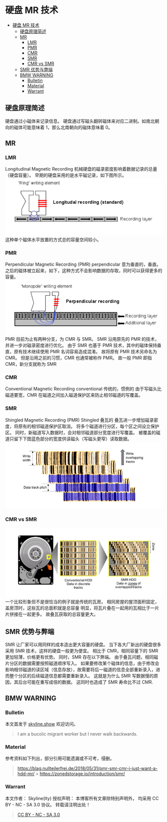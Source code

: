 # 硬盘 MR 技术

<!-- @import "[TOC]" {cmd="toc" depthFrom=1 depthTo=6 orderedList=false} -->

<!-- code_chunk_output -->

- [硬盘 MR 技术](#硬盘-mr-技术)
  - [硬盘原理简述](#硬盘原理简述)
  - [MR](#mr)
    - [LMR](#lmr)
    - [PMR](#pmr)
    - [CMR](#cmr)
    - [SMR](#smr)
    - [CMR vs SMR](#cmr-vs-smr)
  - [SMR 优势与弊端](#smr-优势与弊端)
  - [BMW WARNING](#bmw-warning)
    - [Bulletin](#bulletin)
    - [Material](#material)
    - [Warrant](#warrant)

<!-- /code_chunk_output -->

## 硬盘原理简述

硬盘通过小磁体来记录信息。
硬盘通过写磁头翻转磁体来对应二进制。如南北朝向的磁体可能意味着 1，那么北南朝向的磁体意味着 0。

## MR

### LMR

Longitudinal Magnetic Recording
机械硬盘的磁录密度影响着数据记录的总量（硬盘容量）。
早期的硬盘采用的是水平磁记录，如下图所示。
![硬盘20211117203703](https://raw.githubusercontent.com/skylinety/blog-pics/master/imgs/%E7%A1%AC%E7%9B%9820211117203703.png)
这种单个磁体水平放置的方式总的容量空间较小。

### PMR

Perpendicular Magnetic Recording (PMR)
perpendicular 意为垂直的，垂直。
之后的磁体被立起来，如下，这种方式不会影响数据的存取，同时可以获得更多的容量。
![硬盘20211117205112](https://raw.githubusercontent.com/skylinety/blog-pics/master/imgs/%E7%A1%AC%E7%9B%9820211117205112.png)
PMR 目前为止有两种分支，为 CMR 与 SMR。
SMR 沿用原先的 PMR 的技术，并进一步对磁录密度进行优化。
由于 SMR 也基于 PMR 技术，其中的磁体保持垂直，原有技术继续使用 PMR 名词容易造成混淆。
故将原有 PMR 技术另命名为 CMR。
但是沿用之前的习惯，CMR 也通常被称作 PMR。
故一般 PMR 即指 CMR，新分支就称为 SMR

### CMR

Conventional Magnetic Recording
conventional 传统的，惯例的
由于写磁头比磁道要宽，CMR 在磁道之间加入磁道保护区来防止相邻磁道的写覆盖。

### SMR

Shingled Magnetic Recording (PMR)
Shingled 叠瓦的
叠瓦进一步增加磁录密度，将原有的相邻磁道保护区取消。
将多个磁道进行分区，每个区之间设立保护区。
同时，新磁道写入数据时，会对相邻磁道部分宽度进行写覆盖。
被覆盖的磁道只留下下图蓝色部分的宽度供读磁头（写磁头更窄）读取数据。
![硬盘20211118103524](https://raw.githubusercontent.com/skylinety/blog-pics/master/imgs/%E7%A1%AC%E7%9B%9820211118103524.png)

### CMR vs SMR

![硬盘20211118103205](https://raw.githubusercontent.com/skylinety/blog-pics/master/imgs/%E7%A1%AC%E7%9B%9820211118103205.png)
一个比较形象但不是很恰当的例子就是传统的瓦房。
相同房屋的屋顶面积固定，盖房顶时，这些瓦的总面积就是总容量
明显，将瓦片叠在一起用的瓦相比于一片片拼接在一起更多。
故叠瓦获取的总容量更大。

## SMR 优势与弊端

SMR 让厂家可以用同样的成本造出更大容量的硬盘。
当下各大厂新出的硬盘很多采用 SMR 技术，这样的硬盘一般更为便宜。
相比于 CMR，相同容量下的 SMR 更加轻薄，价格更有优势。
同时，SMR 存在以下弊端。
由于叠瓦问题，相同磁片分区的数据需要按照磁道顺序写入。
如果要修改某个磁体的信息，由于修改会影响相邻磁道的读区域（信息存放），故需要将后一磁道的信息全部重新录入，进而整个分区的后续磁道信息都需要重新录入。
这就是为什么 SMR 写数据慢的原因，其后台可能在重写成倍的数据。
这同时也造成了 SMR 寿命比不过 CMR.

## BMW WARNING

### Bulletin

本文首发于 [skyline.show](skyline.show) 欢迎访问。

> I am a bucolic migrant worker but I never walk backwards.

### Material

参考资料如下列出，部分引用可能遗漏或不可考，侵删。

> https://blag.nullteilerfrei.de/2018/05/31/pmr-smr-cmr-i-just-want-a-hdd-mr/ > https://zonedstorage.io/introduction/smr/

### Warrant

本文作者： Skyline(lty)
授权声明： 本博客所有文章除特别声明外， 均采用 CC BY - NC - SA 3.0 协议。 转载请注明出处！

> [CC BY - NC - SA 3.0](https://creativecommons.org/licenses/by-nc-sa/3.0/deed.zh)
